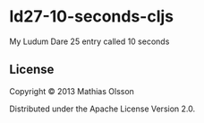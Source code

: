 # ld27-10-seconds-cljs

My Ludum Dare 25 entry called 10 seconds

## License

Copyright © 2013 Mathias Olsson

Distributed under the Apache License Version 2.0.


